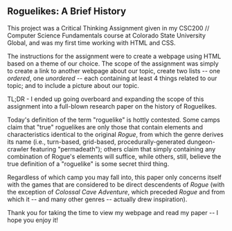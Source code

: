 ## Roguelikes: A Brief History

This project was a Critical Thinking Assignment given in my CSC200 // Computer Science Fundamentals course at Colorado State University Global,
and was my first time working with HTML and CSS.

The instructions for the assignment were to create a webpage using HTML based on a theme of our choice. The scope of the assignment was simply 
to create a link to another webpage about our topic, create two lists -- one <em>ordered</em>, one <em>unordered</em> -- each containing at 
least 4 things related to our topic; and to include a picture about our topic.

TL;DR - I ended up going overboard and expanding the scope of this assignment into a full-blown research paper on the history of
Roguelikes.

Today's definition of the term "roguelike" is hottly contested. Some camps claim that "true" roguelikes are only those that contain elements 
and characteristics identical to the original <em>Rogue</em>, from which the genre derives its name (i.e., turn-based, grid-based, 
procedurally-generated dungeon-crawler featuring "permadeath"); others claim that simply containing any combination of Rogue's elements will
suffice, while others, still, believe the true definition of a "roguelike" is some secret third thing.

Regardless of which camp you may fall into, this paper only concerns itself with the games that are considered to be direct descendents
of <em>Rogue</em> (with the exception of <em>Colossal Cave Adventure</em>, which preceded <em>Rogue</em> and from which
it -- and many other genres -- actually drew inspiration).

Thank you for taking the time to view my webpage and read my paper -- I hope you enjoy it!
